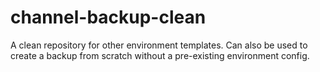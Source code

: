 # channel-backup-clean
A clean repository for other environment templates. Can also be used to create a backup from scratch without a pre-existing environment config.
